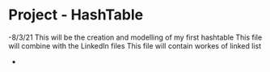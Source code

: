 # Project - HashTable

-8/3/21
This will be the creation and modelling of my first hashtable
  This file will combine with the LinkedIn files
  This file will contain workes of linked list
  
-
